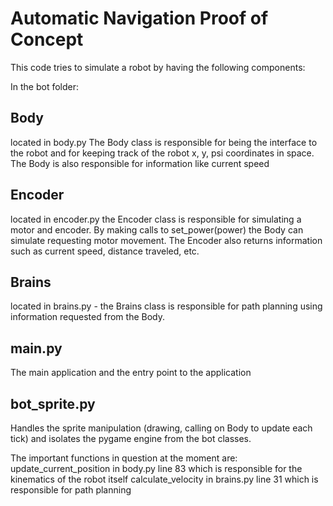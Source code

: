 # Automatic Navigation Proof of Concept
This code tries to simulate a robot by having the following components:

In the bot folder:
## Body
located in body.py 
The Body class is responsible for being the interface to the robot and for keeping track of the robot x, y, psi coordinates in space. The Body is also responsible for information like current speed

## Encoder 
located in encoder.py
the Encoder class is responsible for simulating a motor and encoder. By making calls to set_power(power) the Body can simulate requesting motor movement. The Encoder also returns information such as current speed, distance traveled, etc.

## Brains
located in brains.py - the Brains class is responsible for path planning using information requested from the Body. 

## main.py
The main application and the entry point to the application
## bot_sprite.py 
Handles the sprite manipulation (drawing, calling on Body to update each tick) and isolates the pygame engine from the bot classes. 

The important functions in question at the moment are:
update_current_position in body.py line 83 which is responsible for the kinematics of the robot itself 
calculate_velocity in brains.py line 31 which is responsible for path planning
